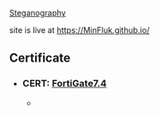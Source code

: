 [Steganography](Steganography.md)

site is live at https://MinFluk.github.io/
## Certificate
+ ### CERT: [FortiGate7.4](fortigate.md)
  - 
